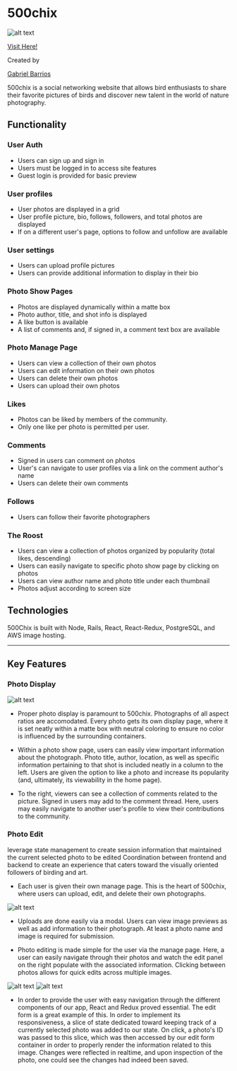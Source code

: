 # 500chix

![alt text](https://i.imgur.com/GpBLL0a.jpg)

[Visit Here!](https://app500chix.herokuapp.com/#/)


Created by

[Gabriel Barrios](https://github.com/gbarrios212)


500chix is a social networking website that allows bird enthusiasts to share their favorite pictures of birds and discover new talent in the world of nature photography. 

## Functionality

### User Auth

* Users can sign up and sign in
* Users must be logged in to access site features
* Guest login is provided for basic preview

### User profiles

* User photos are displayed in a grid
* User profile picture, bio, follows, followers, and total photos are displayed
* If on a different user's page, options to follow and unfollow are available

### User settings

* Users can upload profile pictures 
* Users can provide additional information to display in their bio

### Photo Show Pages

* Photos are displayed dynamically within a matte box
* Photo author, title, and shot info is displayed
* A like button is available 
* A list of comments and, if signed in, a comment text box are available

### Photo Manage Page

* Users can view a collection of their own photos 
* Users can edit information on their own photos
* Users can delete their own photos
* Users can upload their own photos

### Likes

* Photos can be liked by members of the community.  
* Only one like per photo is permitted per user. 

### Comments

* Signed in users can comment on photos
* User's can navigate to user profiles via a link on the comment author's name
* Users can delete their own comments  

### Follows 

* Users can follow their favorite photographers 

### The Roost

* Users can view a collection of photos organized by popularity (total likes, descending)
* Users can easily navigate to specific photo show page by clicking on photos
* Users can view author name and photo title under each thumbnail 
* Photos adjust according to screen size



## Technologies
 
500Chix is built with Node, Rails, React, React-Redux, PostgreSQL, and AWS image hosting. 


---

## Key Features

### Photo Display 

![alt text](https://i.imgur.com/rrxmcMa.png)


* Proper photo display is paramount to 500chix.  Photographs of all aspect ratios are accomodated.  Every photo gets its own display page, where it is set neatly within a matte box with neutral coloring to ensure no color is influenced by the surrounding containers. 

* Within a photo show page, users can easily view important information about the photograph.  Photo title, author, location, as well as specific information pertaining to that shot is included neatly in a column to the left.  Users are given the option to like a photo and increase its popularity (and, ultimately, its viewability in the home page).

* To the right, viewers can see a collection of comments related to the picture.  Signed in users may add to the comment thread.  Here, users may easily navigate to another user's profile to view their contributions to the community.   


### Photo Edit
leverage state management to create session information that maintained the current selected photo to be edited 
    Coordination between frontend and backend to create an experience that caters toward the visually oriented followers of birding and art. 

* Each user is given their own manage page.  This is the heart of 500chix, where users can upload, edit, and delete their own photographs.  

![alt text](https://i.imgur.com/6MnMTj7.png)

* Uploads are done easily via a modal.  Users can view image previews as well as add information to their photograph.  At least a photo name and image is required for submission. 

* Photo editing is made simple for the user via the manage page.  Here, a user can easily navigate through their photos and watch the edit panel on the right populate with the associated information.  Clicking between photos allows for quick edits across multiple images. 

![alt text](https://i.imgur.com/0jfaoIK.png)
![alt text](https://i.imgur.com/8BSQv4z.png)

* In order to provide the user with easy navigation through the different components of our app, React and Redux proved essential.  The edit form is a great example of this.  In order to implement its responsiveness, a slice of state dedicated toward keeping track of a currently selected photo was added to our state.  On click, a photo's ID was passed to this slice, which was then accessed by our edit form container in order to properly render the information related to this image.  Changes were reflected in realtime, and upon inspection of the photo, one could see the changes had indeed been saved. 

